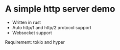 # A simple http server demo

- Written in rust
- Auto http/1 and http/2 protocol support
- Websocket support

Requirement: tokio and hyper
